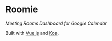 # Roomie

*Meeting Rooms Dashboard for Google Calendar*

Built with [Vue.js](https://vuejs.org/) and [Koa](http://koajs.com/). 
